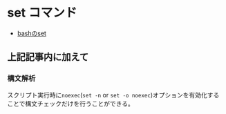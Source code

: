 # set コマンド

- [bashのset](https://tm23forest.com/contents/bash-set)

## 上記記事内に加えて

### 構文解析

スクリプト実行時に`noexec`(`set -n` or `set -o noexec`)オプションを有効化することで構文チェックだけを行うことができる。
